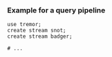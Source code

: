 ### Example for a query pipeline

```tremor
use tremor;
create stream snot;
create stream badger;

# ...
```

